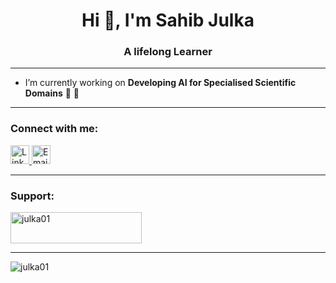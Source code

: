 <h1 align="center">Hi 👋, I'm Sahib Julka</h1>
<h3 align="center">A lifelong Learner</h3>

---

- I’m currently working on **Developing AI for Specialised Scientific Domains** 🔭 🩻

---

<h3 align="left">Connect with me:</h3>
<p align="left">
  <a href="https://www.linkedin.com/in/sahib-julka/" target="_blank">
    <img src="https://cdn.jsdelivr.net/gh/devicons/devicon/icons/linkedin/linkedin-original.svg" alt="LinkedIn" height="30" width="30" />
  </a>
  <a href="mailto:sahib.julka@uni-passau.de" target="_blank">
    <img src="https://img.icons8.com/fluency/48/000000/new-post.png" alt="Email" height="30" width="30" />
  </a>
</p>

---

<h3 align="left">Support:</h3>
<p>
  <a href="https://ko-fi.com/julka01" target="_blank">
    <img src="https://cdn.ko-fi.com/cdn/kofi3.png?v=3" height="50" width="210" alt="julka01" />
  </a>
</p>

---

<p>
  <img align="left" src="https://github-readme-stats.vercel.app/api/top-langs?username=julka01&show_icons=true&locale=en&layout=compact" alt="julka01" />
</p>


